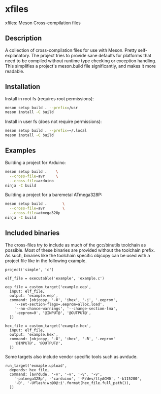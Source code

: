 
# xfiles

xfiles: Meson Cross-compilation files

## Description

A collection of cross-compilation files for use with Meson. Pretty self-explanatory.
The project tries to provide sane defaults for platforms that need to be compiled
without runtime type checking or exception handling. This simplifies a project's
meson.build file significantly, and makes it more readable.

## Installation

Install in root fs (requires root permissions):
```sh
meson setup build . --prefix=/usr
meson install -C build
```

Install in user fs (does not require permissions):
```sh
meson setup build . --prefix=~/.local
meson install -C build
```

## Examples

Building a project for Arduino:
```sh
meson setup build .    \
  --cross-file=avr     \
  --cross-file=arduino
ninja -C build
```

Building a project for a baremetal ATmega328P:
```sh
meson setup build .       \
  --cross-file=avr        \
  --cross-file=atmega328p
ninja -C build
```

## Included binaries

The cross-files try to include as much of the gcc/binutils toolchain as possible.
Most of these binaries are provided without the toolchain prefix. As such, binaries
like the toolchain specific objcopy can be used with a project file like in the
following example.

```meson
project('simple', 'c')

elf_file = executable('example', 'example.c')

eep_file = custom_target('example.eep',
  input: elf_file,
  output: 'example.eep',
  command: [objcopy, '-O', 'ihex', '-j', '.eeprom',
    '--set-section-flags=.eeprom=alloc,load',
    '--no-chance-warnings', '--change-section-lma',
    '-eeprom=0', '@INPUT@', '@OUTPUT@',
  ])

hex_file = custom_target('example.hex',
  input: elf_file,
  output: 'example.hex',
  command: [objcopy, '-O', 'ihex', '-R', '.eeprom'
    '@INPUT@', '@OUTPUT@',
  ])
```

Some targets also include vendor specific tools such as avrdude.

```meson
run_target('exmaple.upload',
  depends: hex_file,
  command: [avrdude, '-v', '-v', '-v', '-v',
    '-patmega328p', -'carduino', '-P/dev/ttyACM0', '-b115200',
    '-D', '-Uflash:w:@0@:i'.format(hex_file.full_path()),
  ])
```
